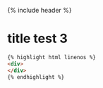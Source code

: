 ---
---
{% include header %}
# title test 3
```html
{% highlight html linenos %}
<div>
</div>
{% endhighlight %}
```
